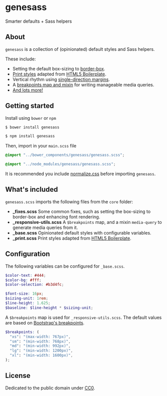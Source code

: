 
# genesass

Smarter defaults + Sass helpers

## About

`genesass` is a collection of (opinionated) default styles and Sass helpers. 

These include:

- Setting the default box-sizing to [border-box](http://paulirish.com/2012/box-sizing-border-box-ftw/).
- [Print styles](https://github.com/aguynamedruchir/genesass/blob/master/core/_print.scss) adapted from [HTML5 Boilerplate](https://github.com/h5bp/html5-boilerplate/blob/master/src/css/main.css).
- Vertical rhythm using [single-direction margins](http://csswizardry.com/2012/06/single-direction-margin-declarations/).
- A [breakpoints map and mixin](https://github.com/aguynamedruchir/genesass/blob/master/core/_responsive-utils.scss) for writing manageable media queries.
- [And lots more!](https://github.com/aguynamedruchir/genesass/blob/master/core/)


## Getting started

Install using `bower` or `npm`
```sh
$ bower install genesass
```

```sh
$ npm install genesass
```

Then, import in your `main.scss` file

```scss
@import "../bower_components/genesass/genesass.scss";
```

```scss
@import "../node_modules/genesass/genesass.scss";
```

It is recommended you include [normalize.css](https://github.com/necolas/normalize.css) before importing `genesass`.


## What's included

`genesass.scss` imports the following files from the `core` folder: 

- **_fixes.scss** Some common fixes, such as setting the box-sizing to border-box and enhancing font rendering.
- **_responsive-utils.scss** A `$breakpoints` map, and a mixin `media-query` to generate media queries from it.
- **_base.scss** Opinionated default styles with configurable variables.
- **_print.scss** Print styles adapted from [HTML5 Boilerplate](https://github.com/h5bp/html5-boilerplate/blob/master/src/css/main.css).


## Configuration

The following variables can be configured for `_base.scss`.

```scss
$color-text: #444;
$color-bg: #fff;
$color-selection: #b3d4fc;

$font-size: 16px;
$sizing-unit: 1rem;
$line-height: 1.625;
$baseline: $line-height * $sizing-unit;
```

A `$breakpoints` map is used for `_responsive-utils.scss`. The default values are based on [Bootstrap's breakpoints](http://getbootstrap.com/css/#responsive-utilities).

```scss
$breakpoints: (
  "xs": "(max-width: 767px)",
  "sm": "(min-width: 768px)",
  "md": "(min-width: 992px)",
  "lg": "(min-width: 1200px)",
  "xl": "(min-width: 1600px)",
);
```


## License

Dedicated to the public domain under [CC0](https://github.com/aguynamedruchir/genesass/blob/master/LICENSE).
